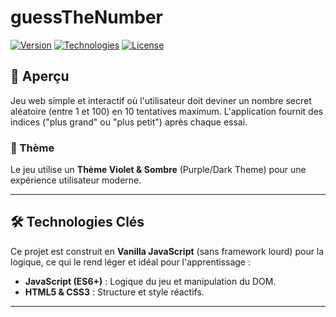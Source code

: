 # guessTheNumber
[![Version](https://img.shields.io/badge/Version-1.0-9e60ea)]() 
[![Technologies](https://img.shields.io/badge/Tech-JS%20|%20HTML%20|%20CSS-2e203f)](https://developer.mozilla.org/fr/docs/Web/JavaScript)
[![License](https://img.shields.io/badge/License-MIT-4fa3d1.svg)](https://opensource.org/licenses/MIT)

## 🎯 Aperçu

Jeu web simple et interactif où l'utilisateur doit deviner un nombre secret aléatoire (entre 1 et 100) en 10 tentatives maximum. L'application fournit des indices ("plus grand" ou "plus petit") après chaque essai.

### 🎨 Thème

Le jeu utilise un **Thème Violet & Sombre** (Purple/Dark Theme) pour une expérience utilisateur moderne.



---

## 🛠️ Technologies Clés

Ce projet est construit en **Vanilla JavaScript** (sans framework lourd) pour la logique, ce qui le rend léger et idéal pour l'apprentissage :

* **JavaScript (ES6+)** : Logique du jeu et manipulation du DOM.
* **HTML5 & CSS3** : Structure et style réactifs.

---
